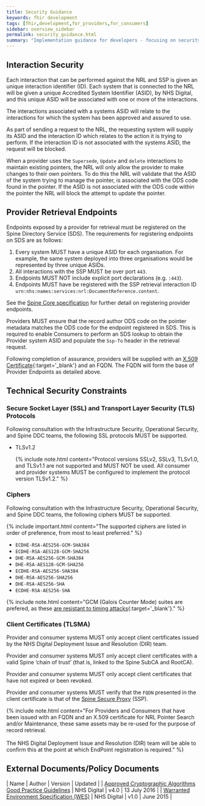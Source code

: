 ```yaml
---
title: Security Guidance
keywords: fhir development
tags: [fhir,development,for_providers,for_consumers]
sidebar: overview_sidebar
permalink: security_guidance.html
summary: "Implementation guidance for developers - focusing on security"
---
```


## Interaction Security

Each interaction that can be performed against the NRL and SSP is given an unique interaction identifier (ID). Each system that is connected to the NRL will be given a unique Accredited System Identifier (ASID), by NHS Digital, and this unique ASID will be associated with one or more of the interactions.

The interactions associated with a systems ASID will relate to the interactions for which the system has been approved and assured to use.

As part of sending a request to the NRL, the requesting system will supply its ASID and the interaction ID which relates to the action it is trying to perform. If the interaction ID is not associated with the systems ASID, the request will be blocked.

When a provider uses the `Supersede`, `Update` and `delete` interactions to maintain existing pointers, the NRL will only allow the provider to make changes to their own pointers. To do this the NRL will validate that the ASID of the system trying to manage the pointer, is associated with the ODS code found in the pointer. If the ASID is not associated with the ODS code within the pointer the NRL will block the attempt to update the pointer.


## Provider Retrieval Endpoints

Endpoints exposed by a provider for retrieval must be registered on the Spine Directory Service (SDS). The requirements for registering endpoints on SDS are as follows:

1. Every system MUST have a unique ASID for each organisation. For example, the same system deployed into three organisations would be represented by three unique ASIDs.
2. All interactions with the SSP MUST be over port `443`.
3. Endpoints MUST NOT include explicit port declarations (e.g. `:443`).
4. Endpoints MUST have be registered with the SSP retrieval interaction ID `urn:nhs:names:services:nrl:DocumentReference.content`.

See the [Spine Core specification](https://developer.nhs.uk/apis/spine-core/ssp_providers.html) for further detail on registering provider endpoints.

Providers MUST ensure that the record author ODS code on the pointer metadata matches the ODS code for the endpoint registered in SDS. This is required to enable Consumers to perform an SDS lookup to obtain the Provider system ASID and populate the `Ssp-To` header in the retrieval request.

Following completion of assurance, providers will be supplied with an [X.509 Certificate](https://tools.ietf.org/html/rfc5280){:target='_blank'} and an FQDN. The FQDN will form the base of Provider Endpoints as detailed above.


## Technical Security Constraints

### Secure Socket Layer (SSL) and Transport Layer Security (TLS) Protocols

Following consultation with the Infrastructure Security, Operational Security, and Spine DDC teams, the following SSL protocols MUST be supported.

- TLSv1.2

   {% include note.html content="Protocol versions SSLv2, SSLv3, TLSv1.0, and TLSv1.1 are not supported and MUST NOT be used. All consumer and provider systems MUST be configured to implement the protocol version TLSv1.2." %}

### Ciphers

Following consultation with the Infrastructure Security, Operational Security, and Spine DDC teams, the following ciphers MUST be supported.

{% include important.html content="The supported ciphers are listed in order of preference, from most to least preferred." %}

- `ECDHE-RSA-AES256-GCM-SHA384`
- `ECDHE-RSA-AES128-GCM-SHA256`
- `DHE-RSA-AES256-GCM-SHA384`
- `DHE-RSA-AES128-GCM-SHA256`
- `ECDHE-RSA-AES256-SHA384`
- `DHE-RSA-AES256-SHA256`
- `DHE-RSA-AES256-SHA`
- `ECDHE-RSA-AES256-SHA`

{% include note.html content="GCM (Galois Counter Mode) suites are prefered, as these [are resistant to timing attacks](https://www.digicert.com/ssl-support/ssl-enabling-perfect-forward-secrecy.htm){:target='_blank'}." %}

### Client Certificates (TLSMA)

Provider and consumer systems MUST only accept client certificates issued by the NHS Digital Deployment Issue and Resolution (DIR) team.

Provider and consumer systems MUST only accept client certificates with a valid Spine ‘chain of trust’ (that is, linked to the Spine SubCA and RootCA).

Provider and consumer systems MUST only accept client certificates that have not expired or been revoked.

Provider and consumer systems MUST verify that the `FQDN` presented in the client certificate is that of the [Spine Secure Proxy](https://developer.nhs.uk/apis/spine-core-1-0/ssp_implementation_guide.html) (SSP).

{% include note.html content="For Providers and Consumers that have been issued with an FQDN and an X.509 certificate for NRL Pointer Search and/or Maintenance, these same assets may be re-used for the purpose of record retrieval.<br><br>The NHS Digital Deployment Issue and Resolution (DIR) team will be able to confirm this at the point at which EndPoint registration is required." %}


## External Documents/Policy Documents

| Name | Author | Version | Updated |
| [Approved Cryptographic Algorithms Good Practice Guidelines](http://webarchive.nationalarchives.gov.uk/20161021125701/http:/systems.digital.nhs.uk/infogov/security/infrasec/gpg/acs.pdf) | NHS Digital | v4.0 | <time datetime="2016-07-13">13 July 2016</time> |
| [Warranted Environment Specification (WES)](https://digital.nhs.uk/services/spine/spine-technical-information-warranted-environment-specification-wes) | NHS Digital | v1.0 | <time datetime="2015-06">June 2015</time> |

